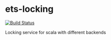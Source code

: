 # ets-locking

[![Build Status](https://travis-ci.com/Galeria-Kaufhof/ets-locking.svg?branch=master)](https://travis-ci.com/Galeria-Kaufhof/ets-locking)

Locking service for scala with different backends
